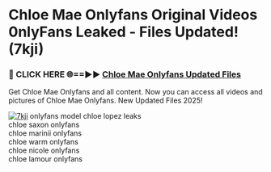 # Chloe Mae Onlyfans Original Videos 0nlyFans Leaked - Files Updated! (7kji)

<h3>🔴 CLICK HERE 🌐==►► <a href="https://tinyurl.com/2jnfzry5" rel="nofollow">Chloe Mae Onlyfans Updated Files</a></h3>

Get Chloe Mae Onlyfans and all content. Now you can access all videos and pictures of Chloe Mae Onlyfans. New Updated Files 2025!

[![7kji](https://i.imgur.com/GyGTBgg.gif)](https://tinyurl.com/2jnfzry5)
onlyfans model chloe lopez leaks<br>
chloe saxon onlyfans<br>
chloe marinii onlyfans<br>
chloe warm onlyfans<br>
chloe nicole onlyfans<br>
chloe lamour onlyfans